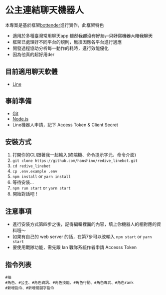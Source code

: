 # 公主連結聊天機器人

本專案是基於框架[bottender](https://bottender.js.org/)進行實作，此框架特色

* 適用於多種臺灣常用聊天app ~~雖然我都沒有好友，只好寫機器人陪我聊天~~
* 框架已處理好不同平台的規則，無須因應各平台進行適應
* 開發過程協助分析每一動作的耗時，進行效能優化
* 因為他真的超好用der

## 目前適用聊天軟體

* [Line](https://line.me/zh-hant/)

## 事前準備

* [Git](https://git-scm.com/)
* [Node.js](https://nodejs.org/en/)
* Line機器人申請，記下 Access Token & Client Secret

## 安裝方式

1. 打開你的CLI跟著我一起輸入(終端機、命令提示字元、命令介面)
2. `git clone https://github.com/hanshino/redive_linebot.git`
3. `cd redive_linebot`
4. `cp .env.example .env`
5. `npm install` or `yarn install`
6. 等待安裝...
7. `npm run start` or `yarn start`
8. 開始對話吧！


## 注意事項

* 進行安裝方式第四步之後，記得編輯裡面的內容，填上你機器人的相對應的資料哦～
* 如果有自己的 web server 的話，在第7步可以改輸入 `npm start` or `yarn start`
* 要使用戰隊功能，需先跟 Ian 戰隊系統作者申請 Accesss Token

## 指令列表

    #抽
    #角色、#公主、#角色資訊、#角色技能、#角色行動、#角色專武、#角色rank
    #新增指令、#新增關鍵字指令
